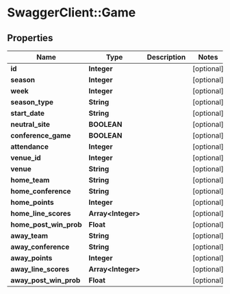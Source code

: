 # SwaggerClient::Game

## Properties
Name | Type | Description | Notes
------------ | ------------- | ------------- | -------------
**id** | **Integer** |  | [optional] 
**season** | **Integer** |  | [optional] 
**week** | **Integer** |  | [optional] 
**season_type** | **String** |  | [optional] 
**start_date** | **String** |  | [optional] 
**neutral_site** | **BOOLEAN** |  | [optional] 
**conference_game** | **BOOLEAN** |  | [optional] 
**attendance** | **Integer** |  | [optional] 
**venue_id** | **Integer** |  | [optional] 
**venue** | **String** |  | [optional] 
**home_team** | **String** |  | [optional] 
**home_conference** | **String** |  | [optional] 
**home_points** | **Integer** |  | [optional] 
**home_line_scores** | **Array&lt;Integer&gt;** |  | [optional] 
**home_post_win_prob** | **Float** |  | [optional] 
**away_team** | **String** |  | [optional] 
**away_conference** | **String** |  | [optional] 
**away_points** | **Integer** |  | [optional] 
**away_line_scores** | **Array&lt;Integer&gt;** |  | [optional] 
**away_post_win_prob** | **Float** |  | [optional] 


